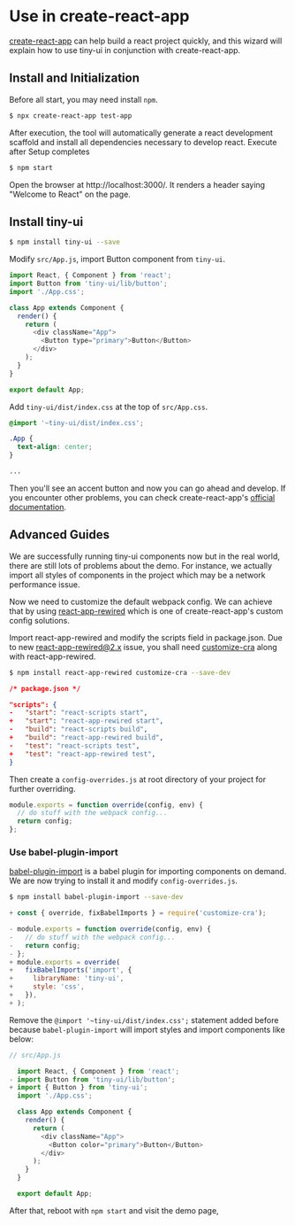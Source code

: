 # Use in create-react-app

[create-react-app](https://github.com/facebook/create-react-app) can help build a react project quickly, and this wizard will explain how to use tiny-ui in conjunction with create-react-app.

## Install and Initialization

Before all start, you may need install `npm`.

```bash
$ npx create-react-app test-app
```

After execution, the tool will automatically generate a react development scaffold and install all dependencies necessary to develop react. Execute after Setup completes

```bash
$ npm start
```

Open the browser at http://localhost:3000/. It renders a header saying "Welcome to React" on the page.

## Install tiny-ui

```bash
$ npm install tiny-ui --save
```

Modify `src/App.js`, import Button component from `tiny-ui`.

```js
import React, { Component } from 'react';
import Button from 'tiny-ui/lib/button';
import './App.css';

class App extends Component {
  render() {
    return (
      <div className="App">
        <Button type="primary">Button</Button>
      </div>
    );
  }
}

export default App;
```

Add `tiny-ui/dist/index.css` at the top of `src/App.css`.

```css
@import '~tiny-ui/dist/index.css';

.App {
  text-align: center;
}

...
```

Then you'll see an accent button and now you can go ahead and develop.
If you encounter other problems, you can check create-react-app's [official documentation](https://facebook.github.io/create-react-app/).

## Advanced Guides

We are successfully running tiny-ui components now but in the real world, there are still lots of problems about the demo. For instance, we actually import all styles of components in the project which may be a network performance issue.

Now we need to customize the default webpack config. We can achieve that by using [react-app-rewired](https://github.com/timarney/react-app-rewired) which is one of create-react-app's custom config solutions.

Import react-app-rewired and modify the scripts field in package.json. Due to new [react-app-rewired@2.x](https://github.com/timarney/react-app-rewired#alternatives) issue, you shall need [customize-cra](https://github.com/arackaf/customize-cra) along with react-app-rewired.

```bash
$ npm install react-app-rewired customize-cra --save-dev
```

```json
/* package.json */

"scripts": {
-   "start": "react-scripts start",
+   "start": "react-app-rewired start",
-   "build": "react-scripts build",
+   "build": "react-app-rewired build",
-   "test": "react-scripts test",
+   "test": "react-app-rewired test",
}
```

Then create a `config-overrides.js` at root directory of your project for further overriding.

```js
module.exports = function override(config, env) {
  // do stuff with the webpack config...
  return config;
};
```

### Use babel-plugin-import

[babel-plugin-import](https://github.com/ant-design/babel-plugin-import) is a babel plugin for importing components on demand. We are now trying to install it and modify `config-overrides.js`.

```bash
$ npm install babel-plugin-import --save-dev
```

```js
+ const { override, fixBabelImports } = require('customize-cra');

- module.exports = function override(config, env) {
-   // do stuff with the webpack config...
-   return config;
- };
+ module.exports = override(
+   fixBabelImports('import', {
+     libraryName: 'tiny-ui',
+     style: 'css',
+   }),
+ );
```

Remove the `@import '~tiny-ui/dist/index.css';` statement added before because `babel-plugin-import` will import styles and import components like below:

```js
// src/App.js

  import React, { Component } from 'react';
- import Button from 'tiny-ui/lib/button';
+ import { Button } from 'tiny-ui';
  import './App.css';

  class App extends Component {
    render() {
      return (
        <div className="App">
          <Button color="primary">Button</Button>
        </div>
      );
    }
  }

  export default App;
```

After that, reboot with `npm start` and visit the demo page,
